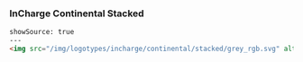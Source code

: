 ### InCharge Continental Stacked

```html
showSource: true
---
<img src="/img/logotypes/incharge/continental/stacked/grey_rgb.svg" alt="incharge_continental_stacked_grey_rgb" />
```
